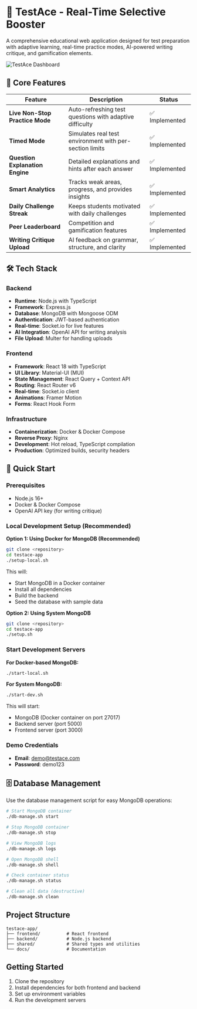 # 📱 TestAce - Real-Time Selective Booster

A comprehensive educational web application designed for test preparation with adaptive learning, real-time practice modes, AI-powered writing critique, and gamification elements.

![TestAce Dashboard](https://via.placeholder.com/800x400/1976d2/ffffff?text=TestAce+Dashboard)

## 🎯 Core Features

| Feature | Description | Status |
|---------|-------------|--------|
| **Live Non-Stop Practice Mode** | Auto-refreshing test questions with adaptive difficulty | ✅ Implemented |
| **Timed Mode** | Simulates real test environment with per-section limits | ✅ Implemented |
| **Question Explanation Engine** | Detailed explanations and hints after each answer | ✅ Implemented |
| **Smart Analytics** | Tracks weak areas, progress, and provides insights | ✅ Implemented |
| **Daily Challenge Streak** | Keeps students motivated with daily challenges | ✅ Implemented |
| **Peer Leaderboard** | Competition and gamification features | ✅ Implemented |
| **Writing Critique Upload** | AI feedback on grammar, structure, and clarity | ✅ Implemented |

## 🛠️ Tech Stack

### Backend
- **Runtime**: Node.js with TypeScript
- **Framework**: Express.js
- **Database**: MongoDB with Mongoose ODM
- **Authentication**: JWT-based authentication
- **Real-time**: Socket.io for live features
- **AI Integration**: OpenAI API for writing analysis
- **File Upload**: Multer for handling uploads

### Frontend
- **Framework**: React 18 with TypeScript
- **UI Library**: Material-UI (MUI)
- **State Management**: React Query + Context API
- **Routing**: React Router v6
- **Real-time**: Socket.io client
- **Animations**: Framer Motion
- **Forms**: React Hook Form

### Infrastructure
- **Containerization**: Docker & Docker Compose
- **Reverse Proxy**: Nginx
- **Development**: Hot reload, TypeScript compilation
- **Production**: Optimized builds, security headers

## 🚀 Quick Start

### Prerequisites
- Node.js 16+
- Docker & Docker Compose
- OpenAI API key (for writing critique)

### Local Development Setup (Recommended)

**Option 1: Using Docker for MongoDB (Recommended)**
```bash
git clone <repository>
cd testace-app
./setup-local.sh
```

This will:
- Start MongoDB in a Docker container
- Install all dependencies
- Build the backend
- Seed the database with sample data

**Option 2: Using System MongoDB**
```bash
git clone <repository>
cd testace-app
./setup.sh
```

### Start Development Servers

**For Docker-based MongoDB:**
```bash
./start-local.sh
```

**For System MongoDB:**
```bash
./start-dev.sh
```

This will start:
- MongoDB (Docker container on port 27017)
- Backend server (port 5000)
- Frontend server (port 3000)

### Demo Credentials
- **Email**: demo@testace.com
- **Password**: demo123

## 🗄️ Database Management

Use the database management script for easy MongoDB operations:

```bash
# Start MongoDB container
./db-manage.sh start

# Stop MongoDB container
./db-manage.sh stop

# View MongoDB logs
./db-manage.sh logs

# Open MongoDB shell
./db-manage.sh shell

# Check container status
./db-manage.sh status

# Clean all data (destructive)
./db-manage.sh clean
```

## Project Structure
```
testace-app/
├── frontend/          # React frontend
├── backend/           # Node.js backend
├── shared/            # Shared types and utilities
└── docs/              # Documentation
```

## Getting Started
1. Clone the repository
2. Install dependencies for both frontend and backend
3. Set up environment variables
4. Run the development servers
